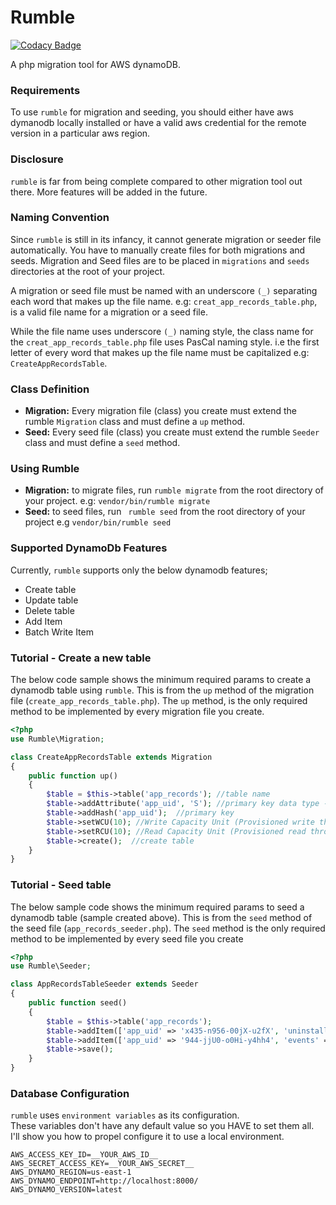 # **Rumble**

[![Codacy Badge](https://api.codacy.com/project/badge/Grade/22721b6e3ef841acbbf8927ace4fadfa)](https://app.codacy.com/app/murillo-freitas/rumble?utm_source=github.com&utm_medium=referral&utm_content=freitasmurillo/rumble&utm_campaign=badger)

A php migration tool for AWS dynamoDB.

### **Requirements**
To use ```rumble``` for migration and seeding, you should either have aws dymanodb locally installed or have a valid aws credential for the remote version in a particular aws region.

### **Disclosure**
```rumble``` is far from being complete compared to other migration tool out there. More features will be added in the future.

### **Naming Convention**
Since ```rumble``` is still in its infancy, it cannot generate migration or seeder file automatically. You have to manually create files for both migrations and seeds. Migration and Seed files are to be placed in ```migrations``` and ```seeds``` directories at the root of your project.

A migration or seed file must be named with an underscore ```(_)``` separating each word that makes up the file name. e.g:
```creat_app_records_table.php```, is a valid file name for a migration or a seed file.

While the file name uses underscore ```(_)``` naming style, the class name for the ```creat_app_records_table.php``` file uses PasCal naming style. i.e the first letter of every word that makes up the file name must be capitalized e.g: ```CreateAppRecordsTable```.

### **Class Definition**
- **Migration:** Every migration file (class) you create must extend the rumble ```Migration``` class and must define a ```up``` method.
- **Seed:** Every seed file (class) you create must extend the rumble ```Seeder``` class and must define a ```seed``` method.

### **Using Rumble**
- **Migration:** to migrate files, run ```rumble migrate``` from the root directory of your project. e.g: ```vendor/bin/rumble migrate```
- **Seed:** to seed files, run ``` rumble seed``` from the root directory of your project e.g ```vendor/bin/rumble seed```

### **Supported DynamoDb Features**
Currently, ```rumble``` supports only the below dynamodb features;
- Create table
- Update table
- Delete table
- Add Item
- Batch Write Item

### **Tutorial - Create a new table**
The below code sample shows the minimum required params to create a dynamodb table using ```rumble```. This is from the ```up``` method of the migration file (```create_app_records_table.php```).
The ```up``` method, is the only required method to be implemented by every migration file you create.
```php
<?php
use Rumble\Migration;

class CreateAppRecordsTable extends Migration
{
    public function up()
    {
        $table = $this->table('app_records'); //table name
        $table->addAttribute('app_uid', 'S'); //primary key data type - String(S)
        $table->addHash('app_uid');  //primary key
        $table->setWCU(10); //Write Capacity Unit (Provisioned write throughPut)
        $table->setRCU(10); //Read Capacity Unit (Provisioned read throughPut)
        $table->create();  //create table
    }
}
```

### **Tutorial - Seed table**
The below sample code shows the minimum required params to seed a dynamodb table (sample created above). This is from the ```seed``` method of the seed file (```app_records_seeder.php```).
The ```seed``` method is the only required method to be implemented by every seed file you create

```php
<?php
use Rumble\Seeder;

class AppRecordsTableSeeder extends Seeder 
{
    public function seed()
    {
        $table = $this->table('app_records');
        $table->addItem(['app_uid' => 'x435-n956-00jX-u2fX', 'uninstall' => ['reason' => 'Still thinking of one.']]);
        $table->addItem(['app_uid' => '944-jjU0-o0Hi-y4hh4', 'events' => ['action' => 'click', 'date' => '2017-04-10']]); 
        $table->save();
    }
}

```

### **Database Configuration**
```rumble``` uses ```environment variables``` as its configuration.  
These variables don't have any default value so you HAVE to set them all.  
I'll show you how to propel configure it to use a local environment.

```
AWS_ACCESS_KEY_ID=__YOUR_AWS_ID__
AWS_SECRET_ACCESS_KEY=__YOUR_AWS_SECRET__
AWS_DYNAMO_REGION=us-east-1
AWS_DYNAMO_ENDPOINT=http://localhost:8000/
AWS_DYNAMO_VERSION=latest